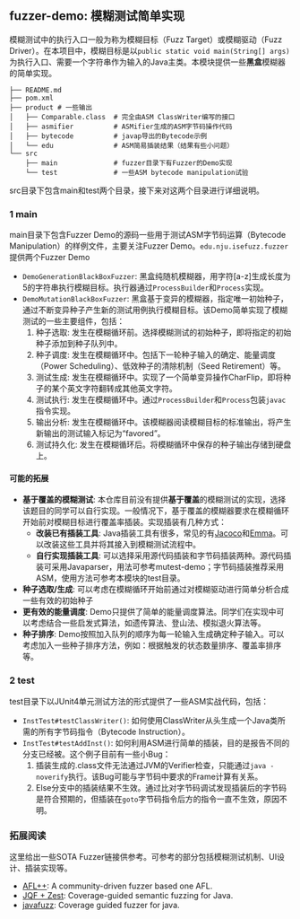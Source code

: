 ## fuzzer-demo: 模糊测试简单实现

模糊测试中的执行入口一般为称为模糊目标（Fuzz Target）或模糊驱动（Fuzz Driver）。在本项目中，模糊目标是以`public static void main(String[] args)`为执行入口、需要一个字符串作为输入的Java主类。本模块提供一些**黑盒**模糊器的简单实现。

```shell
├── README.md
├── pom.xml
├── product # 一些输出
│   ├── Comparable.class  # 完全由ASM ClassWriter编写的接口
│   ├── asmifier          # ASMifier生成的ASM字节码操作代码
│   ├── bytecode          # javap导出的Bytecode示例
│   └── edu               # ASM简易插装结果（结果有些小问题）
└── src
    ├── main              # fuzzer目录下有Fuzzer的Demo实现
    └── test              # 一些ASM bytecode manipulation试验
```

src目录下包含main和test两个目录，接下来对这两个目录进行详细说明。

### 1 main

main目录下包含Fuzzer Demo的源码一些用于测试ASM字节码运算（Bytecode Manipulation）的样例文件，主要关注Fuzzer Demo。`edu.nju.isefuzz.fuzzer`提供两个Fuzzer Demo
  - `DemoGenerationBlackBoxFuzzer`: 黑盒纯随机模糊器，用字符\[a-z\]生成长度为5的字符串执行模糊目标。执行器通过`ProcessBuilder`和`Process`实现。
  - `DemoMutationBlackBoxFuzzer`: 黑盒基于变异的模糊器，指定唯一初始种子，通过不断变异种子产生新的测试用例执行模糊目标。该Demo简单实现了模糊测试的一些主要组件，包括：
    1. 种子选取: 发生在模糊循环前。选择模糊测试的初始种子，即将指定的初始种子添加到种子队列中。
    2. 种子调度: 发生在模糊循环中。包括下一轮种子输入的确定、能量调度（Power Scheduling）、低效种子的清除机制（Seed Retirement）等。
    3. 测试生成: 发生在模糊循环中。实现了一个简单变异操作CharFlip，即将种子的某个英文字符翻转成其他英文字符。
    4. 测试执行: 发生在模糊循环中。通过`ProcessBuilder`和`Process`包装`javac`指令实现。
    5. 输出分析: 发生在模糊循环中。该模糊器阅读模糊目标的标准输出，将产生新输出的测试输入标记为“favored”。
    6. 测试持久化: 发生在模糊循环后。将模糊循环中保存的种子输出存储到硬盘上。

#### 可能的拓展

- **基于覆盖的模糊测试**: 本仓库目前没有提供**基于覆盖**的模糊测试的实现，选择该题目的同学可以自行实现。一般情况下，基于覆盖的模糊器要求在模糊循环开始前对模糊目标进行覆盖率插装。实现插装有几种方式：
  - **改装已有插装工具**: Java插装工具有很多，常见的有[Jacoco](https://www.eclemma.org/jacoco/)和[Emma](https://emma.sourceforge.net/)。可以改装这些工具并将其接入到模糊测试流程中。
  - **自行实现插装工具**: 可以选择采用源代码插装和字节码插装两种。源代码插装可采用Javaparser，用法可参考mutest-demo；字节码插装推荐采用ASM，使用方法可参考本模块的test目录。
- **种子选取/生成**: 可以考虑在模糊循环开始前通过对模糊驱动进行简单分析合成一些有效的初始种子
- **更有效的能量调度**: Demo只提供了简单的能量调度算法。同学们在实现中可以考虑结合一些启发式算法，如遗传算法、登山法、模拟退火算法等。
- **种子排序**: Demo按照加入队列的顺序为每一轮输入生成确定种子输入。可以考虑加入一些种子排序方法，例如：根据触发的状态数量排序、覆盖率排序等。

### 2 test

test目录下以JUnit4单元测试方法的形式提供了一些ASM实战代码，包括：

- `InstTest#testClassWriter()`: 如何使用ClassWriter从头生成一个Java类所需的所有字节码指令（Bytecode Instruction）。
- `InstTest#testAddInst()`: 如何利用ASM进行简单的插装，目的是报告不同的分支已经被。这个例子目前有一些小Bug：
  1. 插装生成的.class文件无法通过JVM的Verifier检查，只能通过`java -noverify`执行。该Bug可能与字节码中要求的Frame计算有关系。
  2. Else分支中的插装结果不生效。通过比对字节码调试发现插装后的字节码是符合预期的，但插装在`goto`字节码指令后方的指令一直不生效，原因不明。


### 拓展阅读

这里给出一些SOTA Fuzzer链接供参考。可参考的部分包括模糊测试机制、UI设计、插装实现等。

- [AFL++](https://github.com/AFLplusplus/AFLplusplus): A community-driven fuzzer based one AFL.
- [JQF + Zest](https://github.com/rohanpadhye/JQF): Coverage-guided semantic fuzzing for Java.
- [javafuzz](https://gitlab.com/gitlab-org/security-products/analyzers/fuzzers/javafuzz): Coverage guided fuzzer for java. 


